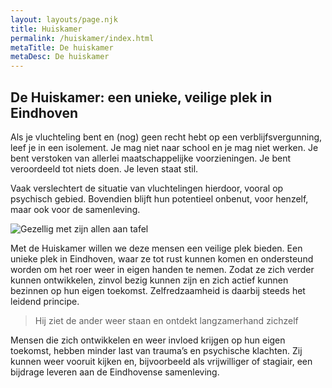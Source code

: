 ```yaml
---
layout: layouts/page.njk
title: Huiskamer
permalink: /huiskamer/index.html
metaTitle: De huiskamer
metaDesc: De huiskamer
---
```

## De Huiskamer: een unieke, veilige plek in Eindhoven

Als je vluchteling bent en (nog) geen recht hebt op een verblijfsvergunning, leef je in een isolement. Je mag niet naar school en je mag niet werken. Je bent verstoken van allerlei maatschappelijke voorzieningen. Je bent veroordeeld tot niets doen. Je leven staat stil.

Vaak verslechtert de situatie van vluchtelingen hierdoor, vooral op psychisch gebied. Bovendien blijft hun potentieel onbenut, voor henzelf, maar ook voor de samenleving.

![Gezellig met zijn allen aan tafel](/images/jongerenhuis-eindhoven-april-2018-43.jpg " De dagelijkse, verzorgde gezamenlijke lunch")

Met de Huiskamer willen we deze mensen een veilige plek bieden. Een unieke plek in Eindhoven, waar ze tot rust kunnen komen en ondersteund worden om het roer weer in eigen handen te nemen. Zodat ze zich verder kunnen ontwikkelen, zinvol bezig kunnen zijn en zich actief kunnen bezinnen op hun eigen toekomst. Zelfredzaamheid is daarbij steeds het leidend principe.

> Hij ziet de ander weer staan en ontdekt langzamerhand zichzelf

Mensen die zich ontwikkelen en weer invloed krijgen op hun eigen toekomst, hebben minder last van trauma’s en psychische klachten. Zij kunnen weer vooruit kijken en, bijvoorbeeld als vrijwilliger of stagiair, een bijdrage leveren aan de Eindhovense samenleving.
